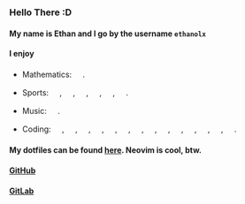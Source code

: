 ### Hello There :D

#### My name is Ethan and I go by the username `ethanolx`

#### I enjoy
- Mathematics:
<img src="https://cdn-icons-png.flaticon.com/512/2106/2106578.png" width="16pt" />.

- Sports:
<img src="https://cdn-icons-png.flaticon.com/512/1099/1099794.png" width="16pt" />,
<img src="https://cdn-icons-png.flaticon.com/512/2263/2263225.png" width="16pt" />,
<img src="https://cdn-icons-png.flaticon.com/512/2633/2633871.png" width="16pt" />,
<img src="https://cdn-icons-png.flaticon.com/512/4363/4363824.png" width="16pt" />,
<img src="https://cdn-icons-png.flaticon.com/512/802/802340.png" width="16pt" />,
<img src="https://cdn-icons-png.flaticon.com/512/1087/1087299.png" width="16pt" />.

- Music:
<img src="https://cdn-icons-png.flaticon.com/512/2318/2318237.png" width="16pt" />.

- Coding: 
<img src="https://cdn.jsdelivr.net/gh/devicons/devicon/icons/html5/html5-original.svg" width="16pt" />,
<img src="https://cdn.jsdelivr.net/gh/devicons/devicon/icons/css3/css3-original.svg" width="16pt" />,
<img src="https://cdn.jsdelivr.net/gh/devicons/devicon/icons/javascript/javascript-original.svg" width="16pt" />,
<img src="https://cdn.jsdelivr.net/gh/devicons/devicon/icons/typescript/typescript-original.svg" width="16pt" />,
<img src="https://cdn.jsdelivr.net/gh/devicons/devicon/icons/c/c-original.svg" width="16pt" />,
<img src="https://cdn.jsdelivr.net/gh/devicons/devicon/icons/cplusplus/cplusplus-original.svg" width="16pt" />,
<img src="https://cdn.jsdelivr.net/gh/devicons/devicon/icons/csharp/csharp-original.svg" width="16pt" />,
<img src="https://cdn.jsdelivr.net/gh/devicons/devicon/icons/lua/lua-original.svg" width="16pt" />,
<img src="https://cdn.jsdelivr.net/gh/devicons/devicon/icons/python/python-original.svg" width="16pt" />,
<img src="https://cdn.jsdelivr.net/gh/devicons/devicon/icons/go/go-original-wordmark.svg" width="16pt" />,
<img src="https://cdn.jsdelivr.net/gh/devicons/devicon/icons/rust/rust-plain.svg" width="16pt" />,
<img src="https://cdn.jsdelivr.net/gh/devicons/devicon/icons/java/java-original.svg" width="16pt" />,
<img src="https://cdn.jsdelivr.net/gh/devicons/devicon/icons/vim/vim-original.svg" width="16pt" />,
<img src="https://cdn-icons-png.flaticon.com/512/4492/4492311.png" width="16pt" />.

#### My dotfiles can be found [here](https://github.com/ethanolx/.files). Neovim is cool, btw. <img src="https://cdn-icons-png.flaticon.com/512/569/569586.png" width="16pt" />

#### [GitHub](https://github.com/ethanolx)

#### [GitLab](https://gitlab.com/ethanolx)
